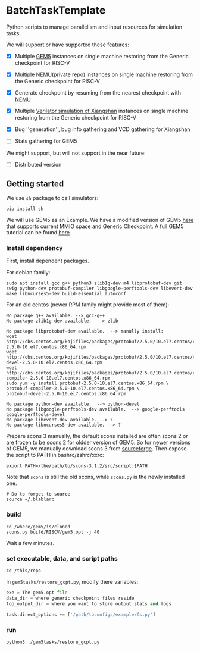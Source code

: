 # BatchTaskTemplate
Python scripts to manage parallelism and input resources for simulation tasks.

We will support or have supported these features:

- [X] Multiple [GEM5](https://github.com/RISCVERS/GEM5-GCPT) instances on single machine restoring from the Generic checkpoint for RISC-V
- [X] Multiple [NEMU](https://github.com/RISCVERS/NEMU)(private repo) instances on single machine restoring from the Generic checkpoint for RISC-V
- [X] Generate checkpoint by resuming from the nearest checkpoint with [NEMU](https://github.com/RISCVERS/NEMU)
- [X] Multiple [Verilator simulation of Xiangshan](https://github.com/RISCVERS/XiangShan) instances on single machine restoring from the Generic checkpoint for RISC-V
- [X] Bug ''generation'', bug info gathering and VCD gathering for Xiangshan
- [ ] Stats gathering for GEM5


We might support, but will not support in the near future:

- [ ] Distributed version


## Getting started

We use `sh` package to call simulators:
``` shell
pip install sh
```

We will use GEM5 as an Example. We have a modified version of GEM5 [here](https://github.com/RISCVERS/GEM5-GCPT) that supports current MMIO space and Generic Checkpoint.
A full GEM5 tutorial can be found [here](http://learning.gem5.org/).

### Install dependency
First, install dependent packages.

For debian family:
``` shell
sudo apt install gcc g++ python3 zlib1g-dev m4 libprotobuf-dev git swig python-dev protobuf-compiler libgoogle-perftools-dev libevent-dev make libncurses5-dev build-essential autoconf
```

For an old centos (newer RPM family might provide most of them):
``` shell
No package g++ available. --> gcc-g++
No package zlib1g-dev available.  --> zlib

No package libprotobuf-dev available.  --> manully install:
wget http://cbs.centos.org/kojifiles/packages/protobuf/2.5.0/10.el7.centos/x86_64/protobuf-2.5.0-10.el7.centos.x86_64.rpm
wget http://cbs.centos.org/kojifiles/packages/protobuf/2.5.0/10.el7.centos/x86_64/protobuf-devel-2.5.0-10.el7.centos.x86_64.rpm
wget http://cbs.centos.org/kojifiles/packages/protobuf/2.5.0/10.el7.centos/x86_64/protobuf-compiler-2.5.0-10.el7.centos.x86_64.rpm
sudo yum -y install protobuf-2.5.0-10.el7.centos.x86_64.rpm \
protobuf-compiler-2.5.0-10.el7.centos.x86_64.rpm \
protobuf-devel-2.5.0-10.el7.centos.x86_64.rpm

No package python-dev available.  --> python-devel
No package libgoogle-perftools-dev available.  --> google-perftools google-perftools-devel
No package libevent-dev available. --> ?
No package libncurses5-dev available. --> ?
```

Prepare scons 3 manually, the default scons installed are often scons 2 or are frozen to be scons 2 for oldder version of GEM5. So for newer versions of GEM5, we manually download scons 3 from [sourceforge](https://sourceforge.net/projects/scons/files/scons/3.1.2/).
Then expose the script to PATH in bashrc/zshrc/xxrc:
``` shell
export PATH=/the/path/to/scons-3.1.2/src/script:$PATH
```
Note that `scons` is still the old scons, while `scons.py` is the newly installed one.
``` shell
# Do to forget to source
source ~/.blablarc
```

### build
``` shell
cd /where/gem5/is/cloned
scons.py build/RISCV/gem5.opt -j 40
```
Wait a few minutes.

### set executable, data, and script paths

``` shell
cd /this/repo
```

In `gem5tasks/restore_gcpt.py`, modify there variables:

``` Python
exe = The gem5.opt file
data_dir = where generic checkpoint files reside
top_output_dir = where you want to store output stats and logs
```

``` Python
task.direct_options += ['/path/toconfigs/example/fs.py']
```

### run
``` shell
python3 ./gem5tasks/restore_gcpt.py
```

